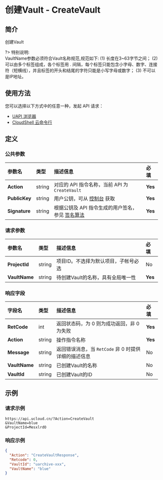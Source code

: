 # 创建Vault - CreateVault

## 简介

创建Vault

?> 特别说明:<br />VaultName参数必须符合Vault名称规范,规范如下: (1) 长度在3\~63字节之间； (2) 可以由多个标签组成，各个标签用 . 间隔，每个标签只能包含小字母、数字、连接符（短横线），并且标签的开头和结尾的字符只能是小写字母或数字； (3) 不可以是IP地址。




## 使用方法

您可以选择以下方式中的任意一种，发起 API 请求：
- [UAPI 浏览器](https://console.ucloud.cn/uapi/detail?id=CreateVault)
- [CloudShell 云命令行](https://shell.ucloud.cn/)


## 定义

### 公共参数

| 参数名 | 类型 | 描述信息 | 必填 |
|:---|:---|:---|:---|
| **Action**     | string  | 对应的 API 指令名称，当前 API 为 `CreateVault`                        | **Yes** |
| **PublicKey**  | string  | 用户公钥，可从 [控制台](https://console.ucloud.cn/uapi/apikey) 获取                                             | **Yes** |
| **Signature**  | string  | 根据公钥及 API 指令生成的用户签名，参见 [签名算法](api/summary/signature.md)  | **Yes** |

### 请求参数

| 参数名 | 类型 | 描述信息 | 必填 |
|:---|:---|:---|:---|
| **ProjectId** | string | 项目ID。不选择为默认项目，子帐号必选 |No|
| **VaultName** | string | 待创建Vault的名称，具有全局唯一性 |**Yes**|

### 响应字段

| 字段名 | 类型 | 描述信息 | 必填 |
|:---|:---|:---|:---|
| **RetCode** | int | 返回状态码，为 0 则为成功返回，非 0 为失败 |**Yes**|
| **Action** | string | 操作指令名称 |**Yes**|
| **Message** | string | 返回错误消息，当 `RetCode` 非 0 时提供详细的描述信息 |No|
| **VaultName** | string | 已创建Vault的名称 |No|
| **VaultId** | string | 已创建Vault的ID |No|




## 示例

### 请求示例
    
```
https://api.ucloud.cn/?Action=CreateVault
&VaultName=blue
&ProjectId=MesxlrdO
```

### 响应示例
    
```json
{
  "Action": "CreateVaultResponse",
  "Retcode": 0,
  "VaultId": "uarchive-xxx",
  "VaultName": "blue"
}
```





